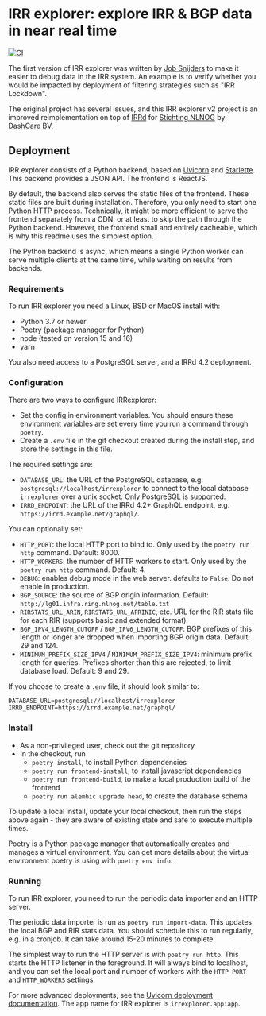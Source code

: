 # IRR explorer: explore IRR & BGP data in near real time

[![CI](https://circleci.com/gh/dashcare/irrexplorer.svg?style=svg)](https://circleci.com/gh/dashcare/irrexplorer)

The first version of IRR explorer was written by
[Job Snijders](https://github.com/job/irrexplorer) to make it easier to debug
data in the IRR system. An example is to verify whether you would be impacted
by deployment of filtering strategies such as "IRR Lockdown".

The original project has several issues, and this IRR explorer v2 project
is an improved reimplementation on top of [IRRd](https://github.com/irrdnet/irrd)
for [Stichting NLNOG](https://nlnog.net/) by [DashCare BV](https://dashcare.nl/).


## Deployment

IRR explorer consists of a Python backend, based on
[Uvicorn](https://www.uvicorn.org/) and [Starlette](https://www.starlette.io/).
This backend provides a JSON API. The frontend is ReactJS.

By default, the backend also serves the static files of the frontend. These
static files are built during installation. Therefore,
you only need to start one Python HTTP process. Technically, it might be more
efficient to serve the frontend separately from a CDN, or at least to skip the
path through the Python backend. However, the frontend small and entirely cacheable,
which is why this readme uses the simplest option.

The Python backend is async, which means
a single Python worker can serve multiple clients at the same time, while waiting
on results from backends.

### Requirements

To run IRR explorer you need a Linux, BSD or MacOS install with:

* Python 3.7 or newer
* Poetry (package manager for Python)
* node (tested on version 15 and 16)
* yarn

You also need access to a PostgreSQL server, and a IRRd 4.2 deployment.

### Configuration

There are two ways to configure IRRexplorer:

* Set the config in environment variables. You should ensure these environment
  variables are set every time you run a command through `poetry`.
* Create a `.env` file in the git checkout created during the install step,
  and store the settings in this file.

The required settings are:

* `DATABASE_URL`: the URL of the PostgreSQL database, e.g.
  `postgresql://localhost/irrexplorer` to connect
  to the local database `irrexplorer` over a unix socket. 
  Only PostgreSQL is supported.
* `IRRD_ENDPOINT`: the URL of the IRRd 4.2+ GraphQL endpoint, e.g.
  `https://irrd.example.net/graphql/`.
  
You can optionally set:

* `HTTP_PORT`: the local HTTP port to bind to. Only used by the
  `poetry run http` command. Default: 8000.
* `HTTP_WORKERS`: the number of HTTP workers to start. Only used by the
  `poetry run http` command. Default: 4.
* `DEBUG`: enables debug mode in the web server. defaults to `False`.
  Do not enable in production.
* `BGP_SOURCE`: the source of BGP origin information. Default:
  `http://lg01.infra.ring.nlnog.net/table.txt`
* `RIRSTATS_URL_ARIN`, `RIRSTATS_URL_AFRINIC`, etc. URL for the 
  RIR stats file for each RIR (supports basic and extended format).
* `BGP_IPV4_LENGTH_CUTOFF` / `BGP_IPV6_LENGTH_CUTOFF`: BGP prefixes
  of this length or longer are dropped when importing BGP origin data.
  Default: 29 and 124.
* `MINIMUM_PREFIX_SIZE_IPV4` / `MINIMUM_PREFIX_SIZE_IPV4`: minimum prefix
  length for queries. Prefixes shorter than this are rejected, to limit
  database load. Default: 9 and 29.


If you choose to create a `.env` file, it should look similar to:
```
DATABASE_URL=postgresql://localhost/irrexplorer
IRRD_ENDPOINT=https://irrd.example.net/graphql/
```

### Install

* As a non-privileged user, check out the git repository
* In the checkout, run
  * `poetry install`, to install Python dependencies
  * `poetry run frontend-install`, to install javascript dependencies
  * `poetry run frontend-build`, to make a local production build of the frontend
  * `poetry run alembic upgrade head`, to create the database schema
    
To update a local install, update your local checkout, then run the steps
above again - they are aware of existing state and safe to execute multiple
times.

Poetry is a Python package manager that automatically creates and manages a
virtual environment. You can get more details about the virtual environment
poetry is using with `poetry env info`.

### Running

To run IRR explorer, you need to run the periodic data importer and an HTTP server.

The periodic data importer is run as `poetry run import-data`. This updates the local
BGP and RIR stats data. You should schedule this to run regularly, e.g. in a cronjob.
It can take around 15-20 minutes to complete.

The simplest way to run the HTTP server is with `poetry run http`. This starts the
HTTP listener in the foreground. It will always bind to localhost, and you can set
the local port and number of workers with the `HTTP_PORT` and `HTTP_WORKERS` settings.

For more advanced deployments, see the
[Uvicorn deployment documentation](https://www.uvicorn.org/deployment/#using-a-process-manager).
The app name for IRR explorer is `irrexplorer.app:app`. 
